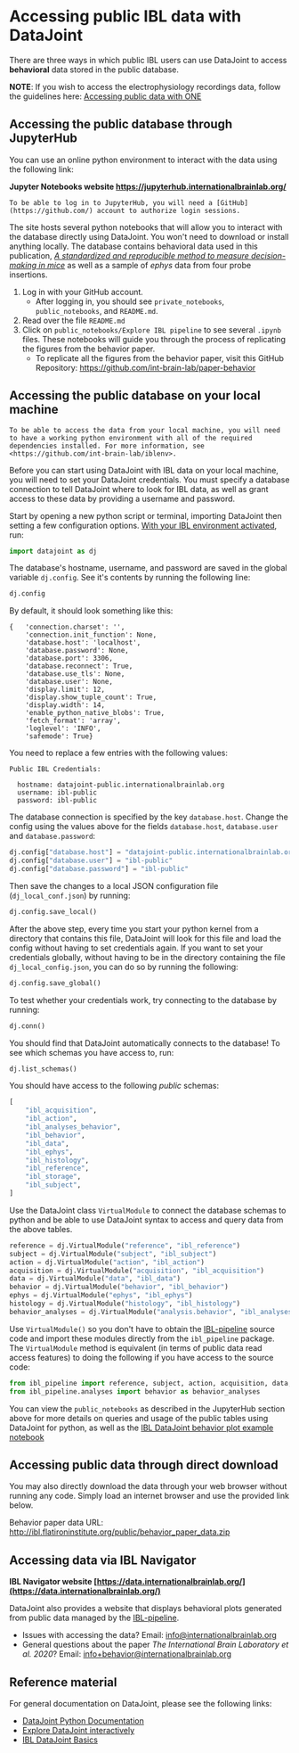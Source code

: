 # Accessing public IBL data with DataJoint

There are three ways in which public IBL users can use DataJoint to access **behavioral** data stored in the public database.

**NOTE**: If you wish to access the electrophysiology recordings data, follow the guidelines here: [Accessing public data with ONE](public_one.md)

## Accessing the public database through JupyterHub

You can use an online python environment to interact with the data using the following link:

**Jupyter Notebooks website <https://jupyterhub.internationalbrainlab.org/>**

```{important}
To be able to log in to JupyterHub, you will need a [GitHub](https://github.com/) account to authorize login sessions.
```

The site hosts several python notebooks that will allow you to interact with the database directly using DataJoint. You won't need to download or install anything locally. The database contains behavioral data used in this publication, [_A standardized and reproducible method to measure decision-making in mice_](https://doi.org/10.1101/2020.01.17.909838_) as well as a sample of _ephys_ data from four probe insertions.

1. Log in with your GitHub account.
   - After logging in, you should see `private_notebooks`, `public_notebooks`, and `README.md`.
2. Read over the file `README.md`
3. Click on `public_notebooks/Explore IBL pipeline` to see several `.ipynb` files. These notebooks will guide you through the process of replicating the figures from the behavior paper.
   - To replicate all the figures from the behavior paper, visit this GitHub Repository: <https://github.com/int-brain-lab/paper-behavior>

## Accessing the public database on your local machine

```{important}
To be able to access the data from your local machine, you will need to have a working python environment with all of the required dependencies installed. For more information, see <https://github.com/int-brain-lab/iblenv>.
```

Before you can start using DataJoint with IBL data on your local machine, you will need to set your DataJoint credentials. You must specify a database connection to tell DataJoint where to look for IBL data, as well as grant access to these data by providing a username and password. 

Start by opening a new python script or terminal, importing DataJoint then setting a few configuration options. [With your IBL environment activated](../02_installation.md), run:

```python
import datajoint as dj
```

The database's hostname, username, and password are saved in the global variable `dj.config`. See it's contents by running the following line:

```python
dj.config
```

By default, it should look something like this:

```
{   'connection.charset': '',
    'connection.init_function': None,
    'database.host': 'localhost',
    'database.password': None,
    'database.port': 3306,
    'database.reconnect': True,
    'database.use_tls': None,
    'database.user': None,
    'display.limit': 12,
    'display.show_tuple_count': True,
    'display.width': 14,
    'enable_python_native_blobs': True,
    'fetch_format': 'array',
    'loglevel': 'INFO',
    'safemode': True}
```

You need to replace a few entries with the following values: 

```{important}
Public IBL Credentials:

  hostname: datajoint-public.internationalbrainlab.org
  username: ibl-public
  password: ibl-public
```

The database connection is specified by the key `database.host`. Change the config using the values above for the fields `database.host`, `database.user` and `database.password`:

```python
dj.config["database.host"] = "datajoint-public.internationalbrainlab.org"
dj.config["database.user"] = "ibl-public"
dj.config["database.password"] = "ibl-public"
```

Then save the changes to a local JSON configuration file (`dj_local_conf.json`) by running:

```python
dj.config.save_local()
```

After the above step, every time you start your python kernel from a directory that contains this file, DataJoint will look for this file and load the config without having to set credentials again. If you want to set your credentials globally, without having to be in the directory containing the file `dj_local_config.json`, you can do so by running the following:

```python
dj.config.save_global()
```

To test whether your credentials work, try connecting to the database by running:

```python
dj.conn()
```

You should find that DataJoint automatically connects to the database! To see which schemas you have access to, run:

```python
dj.list_schemas()
```

You should have access to the following _public_ schemas:

```python
[
    "ibl_acquisition",
    "ibl_action",
    "ibl_analyses_behavior",
    "ibl_behavior",
    "ibl_data",
    "ibl_ephys",
    "ibl_histology",
    "ibl_reference",
    "ibl_storage",
    "ibl_subject",
]
```

Use the DataJoint class `VirtualModule` to connect the database schemas to python and be able to use DataJoint syntax to access and query data from the above tables. 

```python
reference = dj.VirtualModule("reference", "ibl_reference")
subject = dj.VirtualModule("subject", "ibl_subject")
action = dj.VirtualModule("action", "ibl_action")
acquisition = dj.VirtualModule("acquisition", "ibl_acquisition")
data = dj.VirtualModule("data", "ibl_data")
behavior = dj.VirtualModule("behavior", "ibl_behavior")
ephys = dj.VirtualModule("ephys", "ibl_ephys")
histology = dj.VirtualModule("histology", "ibl_histology")
behavior_analyses = dj.VirtualModule("analysis.behavior", "ibl_analyses_behavior")
```

Use `VirtualModule()` so you don't have to obtain the [IBL-pipeline](https://github.com/int-brain-lab/IBL-pipeline) source code and import these modules directly from the `ibl_pipeline` package. The `VirtualModule` method is equivalent (in terms of public data read access features) to doing the following if you have access to the source code:

```python
from ibl_pipeline import reference, subject, action, acquisition, data, behavior, ephys, histology
from ibl_pipeline.analyses import behavior as behavior_analyses
```

You can view the `public_notebooks` as described in the JupyterHub section above for more details on queries and usage of the public tables using DataJoint for python, as well as the [IBL DataJoint behavior plot example notebook](../notebooks/dj_intro/dj_intro.ipynb) 

## Accessing public data through direct download

You may also directly download the data through your web browser without running any code. Simply load an internet browser and use the provided link below.

Behavior paper data URL: <http://ibl.flatironinstitute.org/public/behavior_paper_data.zip>


## Accessing data via IBL Navigator

**IBL Navigator website [https://data.internationalbrainlab.org/](https://data.internationalbrainlab.org/)**

DataJoint also provides a website that displays behavioral plots generated from public data managed by the [IBL-pipeline](https://github.com/int-brain-lab/IBL-pipeline). 

- Issues with accessing the data? Email: <info@internationalbrainlab.org>
- General questions about the paper _The International Brain Laboratory et al. 2020_? Email: <info+behavior@internationalbrainlab.org>


## Reference material

For general documentation on DataJoint, please see the following links:

- [DataJoint Python Documentation](https://docs.datajoint.org/python/)
- [Explore DataJoint interactively](https://tutorials.datajoint.io/)
- [IBL DataJoint Basics](https://int-brain-lab.github.io/iblenv/notebooks/dj_basics/dj_basics.html)
